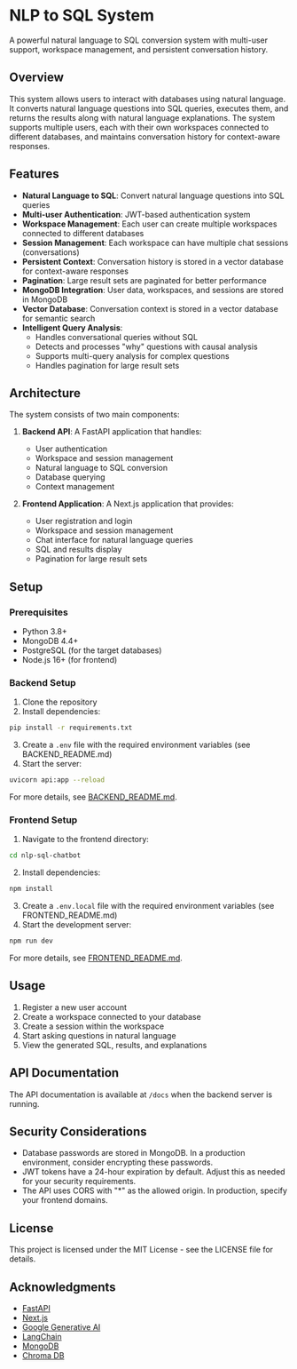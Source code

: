 # NLP to SQL System

A powerful natural language to SQL conversion system with multi-user support, workspace management, and persistent conversation history.

## Overview

This system allows users to interact with databases using natural language. It converts natural language questions into SQL queries, executes them, and returns the results along with natural language explanations. The system supports multiple users, each with their own workspaces connected to different databases, and maintains conversation history for context-aware responses.

## Features

- **Natural Language to SQL**: Convert natural language questions into SQL queries
- **Multi-user Authentication**: JWT-based authentication system
- **Workspace Management**: Each user can create multiple workspaces connected to different databases
- **Session Management**: Each workspace can have multiple chat sessions (conversations)
- **Persistent Context**: Conversation history is stored in a vector database for context-aware responses
- **Pagination**: Large result sets are paginated for better performance
- **MongoDB Integration**: User data, workspaces, and sessions are stored in MongoDB
- **Vector Database**: Conversation context is stored in a vector database for semantic search
- **Intelligent Query Analysis**: 
  - Handles conversational queries without SQL
  - Detects and processes "why" questions with causal analysis
  - Supports multi-query analysis for complex questions
  - Handles pagination for large result sets

## Architecture

The system consists of two main components:

1. **Backend API**: A FastAPI application that handles:
   - User authentication
   - Workspace and session management
   - Natural language to SQL conversion
   - Database querying
   - Context management

2. **Frontend Application**: A Next.js application that provides:
   - User registration and login
   - Workspace and session management
   - Chat interface for natural language queries
   - SQL and results display
   - Pagination for large result sets

## Setup

### Prerequisites

- Python 3.8+
- MongoDB 4.4+
- PostgreSQL (for the target databases)
- Node.js 16+ (for frontend)

### Backend Setup

1. Clone the repository
2. Install dependencies:

```bash
pip install -r requirements.txt
```

3. Create a `.env` file with the required environment variables (see BACKEND_README.md)
4. Start the server:

```bash
uvicorn api:app --reload
```

For more details, see [BACKEND_README.md](BACKEND_README.md).

### Frontend Setup

1. Navigate to the frontend directory:

```bash
cd nlp-sql-chatbot
```

2. Install dependencies:

```bash
npm install
```

3. Create a `.env.local` file with the required environment variables (see FRONTEND_README.md)
4. Start the development server:

```bash
npm run dev
```

For more details, see [FRONTEND_README.md](FRONTEND_README.md).

## Usage

1. Register a new user account
2. Create a workspace connected to your database
3. Create a session within the workspace
4. Start asking questions in natural language
5. View the generated SQL, results, and explanations

## API Documentation

The API documentation is available at `/docs` when the backend server is running.

## Security Considerations

- Database passwords are stored in MongoDB. In a production environment, consider encrypting these passwords.
- JWT tokens have a 24-hour expiration by default. Adjust this as needed for your security requirements.
- The API uses CORS with "*" as the allowed origin. In production, specify your frontend domains.

## License

This project is licensed under the MIT License - see the LICENSE file for details.

## Acknowledgments

- [FastAPI](https://fastapi.tiangolo.com/)
- [Next.js](https://nextjs.org/)
- [Google Generative AI](https://ai.google.dev/)
- [LangChain](https://langchain.com/)
- [MongoDB](https://www.mongodb.com/)
- [Chroma DB](https://www.trychroma.com/) 
